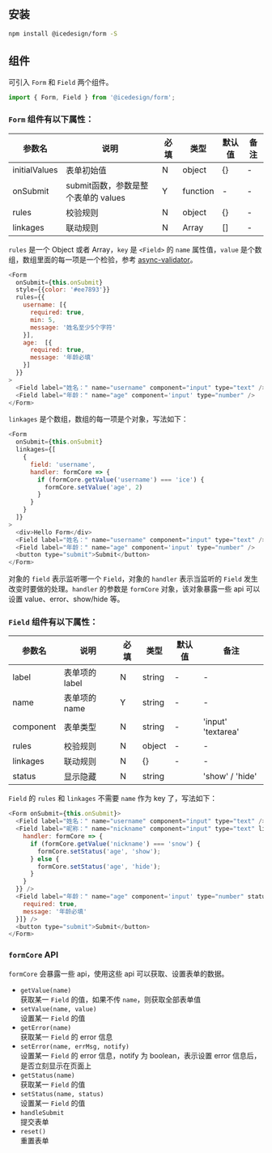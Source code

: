 ## 安装

```bash
npm install @icedesign/form -S
```

## 组件
可引入 `Form` 和 `Field` 两个组件。

```js
import { Form, Field } from '@icedesign/form';
```

### `Form` 组件有以下属性：

| 参数名 | 说明 | 必填 | 类型 | 默认值 | 备注 |
| ------ | ---- | ---- | ---- | ------ | ---- |
| initialValues |  表单初始值    |  N    |   object   |    {}    |   -   |
| onSubmit |  submit函数，参数是整个表单的 values   |  Y    |   function   |    -    |   -   |
| rules |  校验规则   |  N    |   object   |    {}    |   -   |
| linkages |  联动规则   |  N    |   Array   |    []    |   -   |

`rules` 是一个 Object 或者 Array，`key` 是 `<Field>` 的 `name` 属性值，`value` 是个数组，数组里面的每一项是一个检验，参考 [async-validator](https://github.com/yiminghe/async-validator)。

```js
<Form 
  onSubmit={this.onSubmit} 
  style={{color: '#ee7893'}}
  rules={{
    username: [{
      required: true,
      min: 5,
      message: '姓名至少5个字符'
    }],
    age:  [{
      required: true,
      message: '年龄必填'
    }]
  }}
>
  <Field label="姓名：" name="username" component="input" type="text" />
  <Field label="年龄：" name="age" component='input' type="number" />
</Form>
```

`linkages` 是个数组，数组的每一项是个对象，写法如下：

```js
<Form 
  onSubmit={this.onSubmit}
  linkages={[
    {
      field: 'username',
      handler: formCore => {
        if (formCore.getValue('username') === 'ice') {
          formCore.setValue('age', 2)
        }
      }
    }
  ]}
>
  <div>Hello Form</div>
  <Field label="姓名：" name="username" component="input" type="text" />
  <Field label="年龄：" name="age" component='input' type="number" />
  <button type="submit">Submit</button>
</Form>
```

对象的 `field` 表示监听哪一个 `Field`，对象的 `handler` 表示当监听的 `Field` 发生改变时要做的处理。`handler` 的参数是 `formCore` 对象，该对象暴露一些 api 可以设置 value、error、show/hide 等。

### `Field` 组件有以下属性：

| 参数名 | 说明 | 必填 | 类型 | 默认值 | 备注 |
| ------ | ---- | ---- | ---- | ------ | ---- |
| label |  表单项的 label    |  N    |   string   |    -    |   -   |
| name |  表单项的 name   |  Y    |   string   |    -    |   -   |
| component |  表单类型   |  N    |   string   |    -    | 'input' 'textarea'   |
| rules |  校验规则   |  N    |   object   |    -    |   -   |
| linkages |  联动规则   |  N    |   {}   |    -    |   -   |
| status |  显示隐藏   |  N    |   string   |    |   'show' / 'hide'  |

`Field` 的 `rules` 和 `linkages` 不需要 `name` 作为 key 了，写法如下：
```js
<Form onSubmit={this.onSubmit}>
  <Field label="姓名：" name="username" component="input" type="text" />
  <Field label="昵称：" name="nickname" component="input" type="text" linkages={{
    handler: formCore => {
      if (formCore.getValue('nickname') === 'snow') {
        formCore.setStatus('age', 'show');
      } else {
        formCore.setStatus('age', 'hide');
      }
    }
  }} />
  <Field label="年龄：" name="age" component='input' type="number" status="hide" rules={[{
    required: true,
    message: '年龄必填'
  }]} />
  <button type="submit">Submit</button>
</Form>
```

### `formCore` API

`formCore` 会暴露一些 api，使用这些 api 可以获取、设置表单的数据。

- `getValue(name)`  
  获取某一 `Field` 的值，如果不传 `name`，则获取全部表单值
- `setValue(name, value)`  
  设置某一 `Field` 的值
- `getError(name)`  
  获取某一 `Field` 的 error 信息
- `setError(name, errMsg, notify)`  
  设置某一 `Field` 的 error 信息，notify 为 boolean，表示设置 error 信息后，是否立刻显示在页面上
- `getStatus(name)`  
  获取某一 `Field` 的值
- `setStatus(name, status)`  
  设置某一 `Field` 的值
- `handleSubmit`  
  提交表单
- `reset()`  
  重置表单